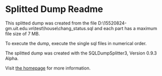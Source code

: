 Splitted Dump Readme
====================

This splitted dump was created from the file D:\15520824-gm.uit.edu.vn\test\house\chang_status.sql and each part has a maximum file size of 7 MB.

To execute the dump, execute the single sql files in numerical order.

The splitted dump was created with the SQLDumpSplitter3, Version 0.9.3 Alpha.

Visit [the homepage](https://philiplb.de/sqldumpsplitter3) for more information.
